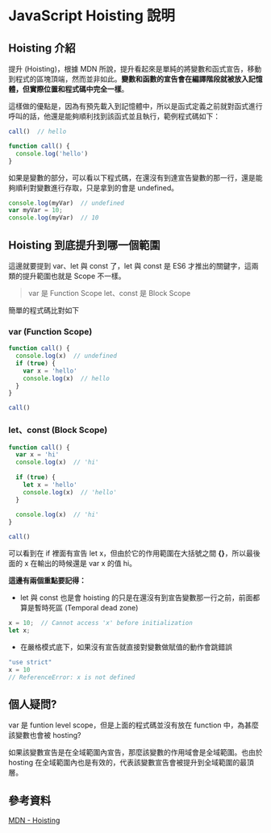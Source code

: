 # JavaScript Hoisting 說明
## Hoisting 介紹
提升 (Hoisting)，根據 MDN 所說，提升看起來是單純的將變數和函式宣告，移動到程式的區塊頂端，然而並非如此。**變數和函數的宣告會在編譯階段就被放入記憶體，但實際位置和程式碼中完全一樣**。

這樣做的優點是，因為有預先載入到記憶體中，所以是函式定義之前就對函式進行呼叫的話，他還是能夠順利找到該函式並且執行，範例程式碼如下：

```js
call()  // hello

function call() {
  console.log('hello')
}
```

如果是變數的部分，可以看以下程式碼，在還沒有到達宣告變數的那一行，還是能夠順利對變數進行存取，只是拿到的會是 undefined。

```js
console.log(myVar)  // undefined
var myVar = 10;
console.log(myVar)  // 10
```

## Hoisting 到底提升到哪一個範圍
這邊就要提到 var、let 與 const 了，let 與 const 是 ES6 才推出的關鍵字，這兩類的提升範圍也就是 Scope 不一樣。

> var 是 Function Scope
> let、const 是 Block Scope

簡單的程式碼比對如下

### var (Function Scope)

```js
function call() {
  console.log(x)  // undefined
  if (true) {
    var x = 'hello'
    console.log(x)  // hello
  }
}

call()
```

### let、const (Block Scope)

```js
function call() {
  var x = 'hi'
  console.log(x)  // 'hi'
  
  if (true) {
    let x = 'hello'
    console.log(x)  // 'hello'
  }
  
  console.log(x)  // 'hi'
}

call()
```

可以看到在 if 裡面有宣告 let x，但由於它的作用範圍在大括號之間 **{}**，所以最後面的 x 在輸出的時候還是 var x 的值 hi。

**這邊有兩個重點要記得：**
- let 與 const 也是會 hoisting 的只是在還沒有到宣告變數那一行之前，前面都算是暫時死區 (Temporal dead zone)
```js
x = 10;  // Cannot access 'x' before initialization
let x;
```
- 在嚴格模式底下，如果沒有宣告就直接對變數做賦值的動作會跳錯誤
```js
"use strict"
x = 10
// ReferenceError: x is not defined
```

## 個人疑問? 
var 是 funtion level scope，但是上面的程式碼並沒有放在 function 中，為甚麼該變數也會被 hosting?

如果該變數宣告是在全域範圍內宣告，那麼該變數的作用域會是全域範圍。也由於 hosting 在全域範圍內也是有效的，代表該變數宣告會被提升到全域範圍的最頂層。

## 參考資料
[MDN - Hoisting](https://developer.mozilla.org/zh-TW/docs/Glossary/Hoisting)